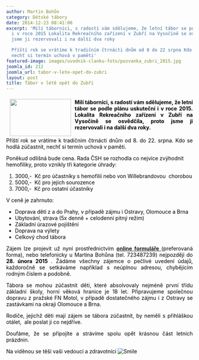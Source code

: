 ```yaml
---
author: Martin Bohůn
category: Dětské tábory
date: 2014-12-23 08:41:00
excerpt: 'Milí táborníci, s radostí vám sdělujeme, že letní tábor se podle plánu uskuteční
  i v roce 2015 Lokalita Rekreačního zařízení v Zubří na Vysočině se osvědčila, proto
  jsme ji rezervovali i na další dva roky

  Příští rok se vrátíme k tradičním čtrnácti dnům od 8 do 22 srpna Kdo se hodlá zúčastnit,
  nechť si termín uchová v paměti'
featured-image: images/uvodnik-clanku-foto/pozvanka_zubri_2015.jpg
joomla_id: 212
joomla_url: tabor-v-lete-opet-do-zubri
layout: post
title: Tábor v létě opět do Zubří
---
```


<h4 style="text-align: justify;">
 <img border="0" height="100" src="{{ site.baseurl }}/images/uvodnik-clanku-foto/pozvanka_zubri_2015.jpg" style="float: left; margin-left: 10px; margin-right: 10px;" width="165"/>
 <span style="color: #000000;">
  Milí táborníci, s radostí vám sdělujeme, že letní tábor se podle plánu uskuteční i v roce 2015. Lokalita Rekreačního zařízení v Zubří na Vysočině se osvědčila, proto jsme ji rezervovali i na další dva roky.
 </span>
</h4>
<p style="text-align: justify;">
 <span style="color: #000000;">
  Příští rok se vrátíme k tradičním čtrnácti dnům od 8. do 22. srpna. Kdo se hodlá zúčastnit, nechť si termín uchová v paměti.
 </span>
</p>
<p>
 <span style="color: #000000;">
  Poněkud odlišná bude cena. Rada ČSH se rozhodla co nejvíce zvýhodnit hemofiliky, proto vznikly tři kategorie úhrady:
 </span>
</p>
<ol>
 <li>
  <span style="color: #000000;">
   3000,-  Kč pro účastníky s hemofilií nebo von Willebrandovou  chorobou
  </span>
 </li>
 <li>
  <span style="color: #000000;">
   5000,-  Kč pro jejich sourozence
  </span>
 </li>
 <li>
  <span style="color: #000000;">
   7000,-  Kč pro ostatní účastníky
  </span>
 </li>
</ol>
<p>
 <span style="color: #000000;">
  V ceně je zahrnuto:
 </span>
</p>
<ul>
 <li>
  <span style="color: #000000;">
   Doprava dětí z a do Prahy, v případě zájmu i Ostravy, Olomouce a Brna
  </span>
 </li>
 <li>
  <span style="color: #000000;">
   Ubytování, strava (5x denně + celodenní pitný režim)
  </span>
 </li>
 <li>
  <span style="color: #000000;">
   Základní úrazové pojištění
  </span>
 </li>
 <li>
  <span style="color: #000000;">
   Doprava na výlety
  </span>
 </li>
 <li>
  <span style="color: #000000;">
   Celkový chod tábora
  </span>
 </li>
</ul>
<p style="text-align: justify;">
 <span style="color: #000000;">
  Zájem lze projevit už nyní prostřednictvím
 </span>
 <a href="index.php/cs/?option=com_chronoforms&amp;chronoform=Deadline" title="Deadline LHT 2015">
  <strong>
   online formuláře
  </strong>
 </a>
 <span style="color: #000000;">
  (preferovaná forma), nebo telefonicky u Martina Bohůna (tel. 723487239) nejpozději do
  <strong>
   28. února 2015
  </strong>
  . Žádáme všechny zájemce o pečlivé uvedení údajů, každoročně se setkáváme například s neúplnou adresou, chybějícím rodným číslem a podobně.
 </span>
</p>
<p style="text-align: justify;">
 <span style="color: #000000;">
  Tábora se mohou zúčastnit děti, které absolvovaly nejméně první třídu základní školy, horní věková hranice je 18 let. Připravujeme společnou dopravu z pražské FN Motol, v případě dostatečného zájmu i z Ostravy se zastávkami na okraji Olomouce a Brna.
 </span>
</p>
<p style="text-align: justify;">
 <span style="color: #000000;">
  Rodiče, jejichž děti mají zájem se tábora zúčastnit, by neměli s přihláškou otálet,  ale poslat ji co nejdříve.
 </span>
</p>
<p style="text-align: justify;">
 <span style="color: #000000;">
  Doufáme, že se připojíte a strávíme spolu opět krásnou část letních prázdnin.
 </span>
</p>
<p style="text-align: justify;">
 <span style="color: #000000;">
  Na viděnou se těší vaši vedoucí a zdravotníci
  <img alt="Smile" border="0" src="{{ site.baseurl }}/media/editors/tinymce/jscripts/tiny_mce/plugins/emotions/img/smiley-smile.gif" title="Smile"/>
 </span>
</p>